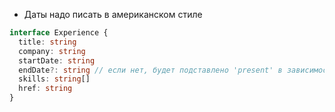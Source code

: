 - Даты надо писать в американском стиле

```typescript
interface Experience {
  title: string
  company: string
  startDate: string
  endDate?: string // если нет, будет подставлено 'present' в зависимости от языка
  skills: string[]
  href: string
}
```
